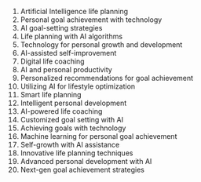 1. Artificial Intelligence life planning
2. Personal goal achievement with technology
3. AI goal-setting strategies
4. Life planning with AI algorithms
5. Technology for personal growth and development
6. AI-assisted self-improvement
7. Digital life coaching
8. AI and personal productivity
9. Personalized recommendations for goal achievement
10. Utilizing AI for lifestyle optimization
11. Smart life planning
12. Intelligent personal development
13. AI-powered life coaching
14. Customized goal setting with AI
15. Achieving goals with technology
16. Machine learning for personal goal achievement
17. Self-growth with AI assistance
18. Innovative life planning techniques
19. Advanced personal development with AI
20. Next-gen goal achievement strategies

